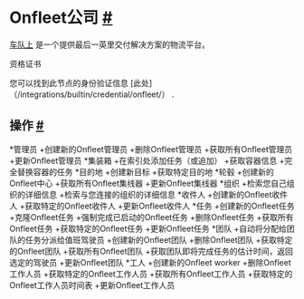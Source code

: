 


 Onfleet公司
 [#](#onfleet "永久链接")
=========================================



[车队上](https://onfleet.com/) 
 是一个提供最后一英里交付解决方案的物流平台。
 




 资格证书
 



 您可以找到此节点的身份验证信息
 [此处]（/integrations/builtin/credential/onfleet/）
 .
 




 操作
 [#](#操作 "永久链接")
-----------------------------------------------


*管理员
	+创建新的Onfleet管理员
	+删除Onfleet管理员
	+获取所有Onfleet管理员
	+更新Onfleet管理员
*集装箱
	+在索引处添加任务（或追加）
	+获取容器信息
	+完全替换容器的任务
*目的地
	+创建新目标
	+获取特定目的地
*轮毂
	+创建新的Onfleet中心
	+获取所有Onfleet集线器
	+更新Onfleet集线器
*组织
	+检索您自己组织的详细信息
	+检索与您连接的组织的详细信息
*收件人
	+创建新的Onfleet收件人
	+获取特定的Onfleet收件人
	+更新Onfleet收件人
*任务
	+创建新的Onfleet任务
	+克隆Onfleet任务
	+强制完成已启动的Onfleet任务
	+删除Onfleet任务
	+获取所有Onfleet任务
	+获取特定的Onfleet任务
	+更新Onfleet任务
*团队
	+自动将分配给团队的任务分派给值班驾驶员
	+创建新的Onfleet团队
	+删除Onfleet团队
	+获取特定的Onfleet团队
	+获取所有Onfleet团队
	+获取团队即将完成任务的估计时间，返回选定的驾驶员
	+更新Onfleet团队
*工人
	+创建新的Onfleet worker
	+删除Onfleet工作人员
	+获取特定的Onfleet工作人员
	+获取所有Onfleet工作人员
	+获取特定的Onfleet工作人员时间表
	+更新Onfleet工作人员




